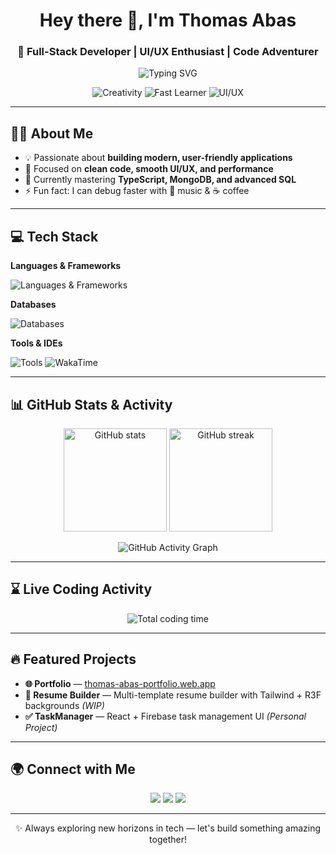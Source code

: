 <!-- Profile Header -->
<h1 align="center">Hey there 👋, I'm Thomas Abas</h1>
<h3 align="center">🚀 Full-Stack Developer | UI/UX Enthusiast | Code Adventurer</h3>

<p align="center">
  <img src="https://readme-typing-svg.demolab.com?font=Fira+Code&weight=600&size=24&pause=1000&color=F75C7E&center=true&vCenter=true&width=650&lines=Turning+Ideas+into+Reality;Frontend+%26+Backend+Developer;UI%2FUX+Design+Lover;Always+Learning+New+Tech" alt="Typing SVG" />
</p>

<p align="center">
  <img src="https://img.shields.io/badge/✨-Creativity-brightgreen?style=for-the-badge" alt="Creativity" />
  <img src="https://img.shields.io/badge/⚡-Fast+Learner-blue?style=for-the-badge" alt="Fast Learner" />
  <img src="https://img.shields.io/badge/🎨-UI%2FUX-purple?style=for-the-badge" alt="UI/UX" />
</p>

---

## 🧑‍💻 About Me
- 💡 Passionate about **building modern, user-friendly applications**
- 🎯 Focused on **clean code, smooth UI/UX, and performance**
- 🌱 Currently mastering **TypeScript, MongoDB, and advanced SQL**
- ⚡ Fun fact: I can debug faster with 🎵 music & ☕ coffee

---

## 💻 Tech Stack

**Languages & Frameworks**
<p>
  <img src="https://skillicons.dev/icons?i=html,css,tailwind,js,ts,c,java,react,node" alt="Languages & Frameworks" />
</p>

**Databases**
<p>
  <img src="https://skillicons.dev/icons?i=mongodb,mysql" alt="Databases" />
</p>

**Tools & IDEs**
<p>
  <img src="https://skillicons.dev/icons?i=github,vscode,figma,idea" alt="Tools" />
  <img src="https://img.shields.io/badge/WakaTime-000000?style=for-the-badge&logo=wakatime&logoColor=white" alt="WakaTime" />
</p>

---

## 📊 GitHub Stats & Activity
<p align="center">
  <img src="https://github-readme-stats.vercel.app/api?username=AbasThomas&show_icons=true&theme=radical&count_private=true" alt="GitHub stats" height="165" />
  <img src="https://github-readme-streak-stats.herokuapp.com/?user=AbasThomas&theme=radical" alt="GitHub streak" height="165" />
</p>

<p align="center">
  <img src="https://github-readme-activity-graph.vercel.app/graph?username=AbasThomas&theme=react-dark&bg_color=20232a&hide_border=true" alt="GitHub Activity Graph" />
</p>

---

## ⌛ Live Coding Activity
<p align="center">
  <img src="https://wakatime.com/badge/user/f57b8d1c-75d0-4703-8646-b2f4cbf22c8b.svg" alt="Total coding time" />
</p>

---

## 🔥 Featured Projects
- **🌐 Portfolio** — [thomas-abas-portfolio.web.app](https://thomas-abas-portfolio.web.app/)  
- **📄 Resume Builder** — Multi-template resume builder with Tailwind + R3F backgrounds *(WIP)*  
- **✅ TaskManager** — React + Firebase task management UI *(Personal Project)*

---

## 🌍 Connect with Me
<p align="center">
  <a href="https://x.com/CodeLord7x" target="_blank"><img src="https://img.shields.io/badge/Twitter-1DA1F2?logo=twitter&logoColor=white&style=for-the-badge" /></a>
  <a href="https://www.tiktok.com/@thomasabas" target="_blank"><img src="https://img.shields.io/badge/TikTok-000000?logo=tiktok&logoColor=white&style=for-the-badge" /></a>
  <a href="https://thomas-abas-portfolio.web.app/" target="_blank"><img src="https://img.shields.io/badge/Portfolio-FF5722?logo=google-chrome&logoColor=white&style=for-the-badge" /></a>
</p>

---

<p align="center">✨ Always exploring new horizons in tech — let's build something amazing together!</p>
